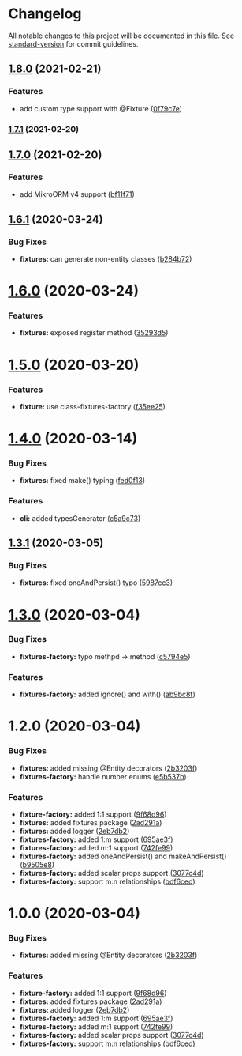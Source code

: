 # Changelog

All notable changes to this project will be documented in this file. See [standard-version](https://github.com/conventional-changelog/standard-version) for commit guidelines.

## [1.8.0](https://github.com/CyriacBr/mikro-resources/compare/v1.7.1...v1.8.0) (2021-02-21)


### Features

* add custom type support with @Fixture ([0f79c7e](https://github.com/CyriacBr/mikro-resources/commit/0f79c7ebf9ae73a37c35be9ca1ddb31809342013))

### [1.7.1](https://github.com/CyriacBr/mikro-resources/compare/v1.7.0...v1.7.1) (2021-02-20)

## [1.7.0](https://github.com/CyriacBr/mikro-resources/compare/v1.6.1...v1.7.0) (2021-02-20)


### Features

* add MikroORM v4 support ([bf11f71](https://github.com/CyriacBr/mikro-resources/commit/bf11f715247f80fe572694b0b29a5c545a177da6))

## [1.6.1](https://github.com/CyriacBr/mikro-resources/compare/v1.6.0...v1.6.1) (2020-03-24)


### Bug Fixes

* **fixtures:** can generate non-entity classes ([b284b72](https://github.com/CyriacBr/mikro-resources/commit/b284b72eceaa6e76039d733aa3ec6ce57e7d77df))





# [1.6.0](https://github.com/CyriacBr/mikro-resources/compare/v1.5.0...v1.6.0) (2020-03-24)


### Features

* **fixtures:** exposed register method ([35293d5](https://github.com/CyriacBr/mikro-resources/commit/35293d5cae20ee4ccfc948eec697eb032445f1ea))





# [1.5.0](https://github.com/CyriacBr/mikro-resources/compare/v1.4.1...v1.5.0) (2020-03-20)


### Features

* **fixture:** use class-fixtures-factory ([f35ee25](https://github.com/CyriacBr/mikro-resources/commit/f35ee25c65a9cd85cae051c4b5e71a048f9998bc))





# [1.4.0](https://github.com/CyriacBr/mikro-resources/compare/v1.3.1...v1.4.0) (2020-03-14)


### Bug Fixes

* **fixtures:** fixed make() typing ([fed0f13](https://github.com/CyriacBr/mikro-resources/commit/fed0f132931eadf4267ce60b4dbbfdd32ebfe1af))


### Features

* **cli:** added typesGenerator ([c5a9c73](https://github.com/CyriacBr/mikro-resources/commit/c5a9c730c543ef2805c595e9cf3058f1bc4a95bd))





## [1.3.1](https://github.com/CyriacBr/mikro-resources/compare/v1.3.0...v1.3.1) (2020-03-05)


### Bug Fixes

* **fixtures:** fixed oneAndPersist() typo ([5987cc3](https://github.com/CyriacBr/mikro-resources/commit/5987cc38e85421e203a5f42df3331fe2a0973ded))





# [1.3.0](https://github.com/CyriacBr/mikro-resources/compare/v1.2.0...v1.3.0) (2020-03-04)


### Bug Fixes

* **fixtures-factory:**  typo methpd -> method ([c5794e5](https://github.com/CyriacBr/mikro-resources/commit/c5794e50002988848b9b10565f08b13be126b6b0))


### Features

* **fixtures-factory:** added ignore() and with() ([ab9bc8f](https://github.com/CyriacBr/mikro-resources/commit/ab9bc8f7ea386667b268ec17eee9af9b346a9680))





# 1.2.0 (2020-03-04)


### Bug Fixes

* **fixtures:** added missing @Entity decorators ([2b3203f](https://github.com/CyriacBr/mikro-resources/commit/2b3203f43aaa4c4e106a63096c38102cda46ba10))
* **fixtures-factory:**  handle number enums ([e5b537b](https://github.com/CyriacBr/mikro-resources/commit/e5b537bcd9872578c9fc2dc93e91046a72cd197e))


### Features

* **fixture-factory:** added 1:1 support ([9f68d96](https://github.com/CyriacBr/mikro-resources/commit/9f68d962f69449495b8c1ca9a17e04c7cd420689))
* **fixtures:** added fixtures package ([2ad291a](https://github.com/CyriacBr/mikro-resources/commit/2ad291adaa5c6b522106c1f918af77f2070d4eca))
* **fixtures:** added logger ([2eb7db2](https://github.com/CyriacBr/mikro-resources/commit/2eb7db2d4abb8c14498ee72e8351ef7a1be6e060))
* **fixtures-factory:** added 1:m support ([695ae3f](https://github.com/CyriacBr/mikro-resources/commit/695ae3f0afdb6c794f9c6fe8f527d48990540fbc))
* **fixtures-factory:** added m:1 support ([742fe99](https://github.com/CyriacBr/mikro-resources/commit/742fe992de971ce3aa1f24c05846af19e97808de))
* **fixtures-factory:** added oneAndPersist() and makeAndPersist() ([b9505e8](https://github.com/CyriacBr/mikro-resources/commit/b9505e8e017155d31b9a892eddf69f2c532b4c9e))
* **fixtures-factory:** added scalar props support ([3077c4d](https://github.com/CyriacBr/mikro-resources/commit/3077c4d497c513575405b17fbf0a2a4639802eac))
* **fixtures-factory:** support m:n relationships ([bdf6ced](https://github.com/CyriacBr/mikro-resources/commit/bdf6ced1d42eff8dcab82944e8a6c3e7d2ce5934))





# 1.0.0 (2020-03-04)


### Bug Fixes

* **fixtures:** added missing @Entity decorators ([2b3203f](https://github.com/CyriacBr/mikro-resources/commit/2b3203f43aaa4c4e106a63096c38102cda46ba10))


### Features

* **fixture-factory:** added 1:1 support ([9f68d96](https://github.com/CyriacBr/mikro-resources/commit/9f68d962f69449495b8c1ca9a17e04c7cd420689))
* **fixtures:** added fixtures package ([2ad291a](https://github.com/CyriacBr/mikro-resources/commit/2ad291adaa5c6b522106c1f918af77f2070d4eca))
* **fixtures:** added logger ([2eb7db2](https://github.com/CyriacBr/mikro-resources/commit/2eb7db2d4abb8c14498ee72e8351ef7a1be6e060))
* **fixtures-factory:** added 1:m support ([695ae3f](https://github.com/CyriacBr/mikro-resources/commit/695ae3f0afdb6c794f9c6fe8f527d48990540fbc))
* **fixtures-factory:** added m:1 support ([742fe99](https://github.com/CyriacBr/mikro-resources/commit/742fe992de971ce3aa1f24c05846af19e97808de))
* **fixtures-factory:** added scalar props support ([3077c4d](https://github.com/CyriacBr/mikro-resources/commit/3077c4d497c513575405b17fbf0a2a4639802eac))
* **fixtures-factory:** support m:n relationships ([bdf6ced](https://github.com/CyriacBr/mikro-resources/commit/bdf6ced1d42eff8dcab82944e8a6c3e7d2ce5934))
